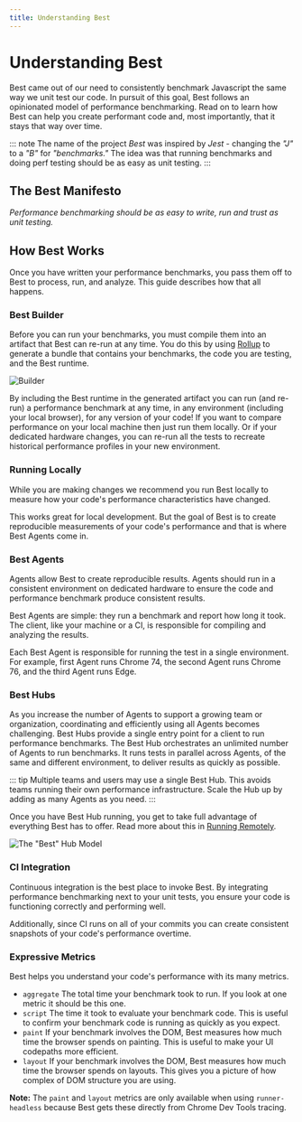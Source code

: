 ```yaml
---
title: Understanding Best
---
```


# Understanding Best
Best came out of our need to consistently benchmark Javascript the same way we unit test our code. In pursuit of this goal, Best follows an opinionated model of performance benchmarking. Read on to learn how Best can help you create performant code and, most importantly, that it stays that way over time.

::: note
The name of the project *Best* was inspired by *Jest* - changing the *"J"* to a *"B"* for *"benchmarks."* The idea was that running benchmarks and doing perf testing should be as easy as unit testing.
:::

## The Best Manifesto
_Performance benchmarking should be as easy to write, run and trust as unit testing._

## How Best Works
Once you have written your performance benchmarks, you pass them off to Best to process, run, and analyze. This guide describes how that all happens.

### Best Builder
Before you can run your benchmarks, you must compile them into an artifact that Best can re-run at any time. You do this by using <a href="https://rollupjs.org/">Rollup</a> to generate a bundle that contains your benchmarks, the code you are testing, and the Best runtime.

![Builder](/assets/images/builder.svg)

By including the Best runtime in the generated artifact you can run (and re-run) a performance benchmark at any time, in any environment (including your local browser), for any version of your code! If you want to compare performance on your local machine then just run them locally. Or if your dedicated hardware changes, you can re-run all the tests to recreate historical performance profiles in your new environment.

### Running Locally
While you are making changes we recommend you run Best locally to measure how your code's performance characteristics have changed.

This works great for local development. But the goal of Best is to create reproducible measurements of your code's performance and that is where Best Agents come in.

### Best Agents
Agents allow Best to create reproducible results. Agents should run in a consistent environment on dedicated hardware to ensure the code and performance benchmark produce consistent results.

Best Agents are simple: they run a benchmark and report how long it took. The client, like your machine or a CI, is responsible for compiling and analyzing the results.

Each Best Agent is responsible for running the test in a single environment. For example, first Agent runs Chrome 74, the second Agent runs Chrome 76, and the third Agent runs Edge.

### Best Hubs
As you increase the number of Agents to support a growing team or organization, coordinating and efficiently using all Agents becomes challenging. Best Hubs provide a single entry point for a client to run performance benchmarks. The Best Hub orchestrates an unlimited number of Agents to run benchmarks. It runs tests in parallel across Agents, of the same and different environment, to deliver results as quickly as possible.

::: tip
Multiple teams and users may use a single Best Hub. This avoids teams running their own performance infrastructure. Scale the Hub up by adding as many Agents as you need.
:::

Once you have Best Hub running, you get to take full advantage of everything Best has to offer. Read more about this in [Running Remotely](/guide/running-remotely).

![The "Best" Hub Model](/assets/images/best_hub_model.svg)

### CI Integration
Continuous integration is the best place to invoke Best. By integrating performance benchmarking next to your unit tests, you ensure your code is functioning correctly and performing well.

Additionally, since CI runs on all of your commits you can create consistent snapshots of your code's performance overtime.

### Expressive Metrics
Best helps you understand your code's performance with its many metrics.

- `aggregate` The total time your benchmark took to run. If you look at one metric it should be this one.
- `script` The time it took to evaluate your benchmark code. This is useful to confirm your benchmark code is running as quickly as you expect.
- `paint` If your benchmark involves the DOM, Best measures how much time the browser spends on painting. This is useful to make your UI codepaths more efficient.
- `layout` If your benchmark involves the DOM, Best measures how much time the browser spends on layouts. This gives you a picture of how complex of DOM structure you are using.

**Note:** The `paint` and `layout` metrics are only available when using `runner-headless` because Best gets these directly from Chrome Dev Tools tracing.
